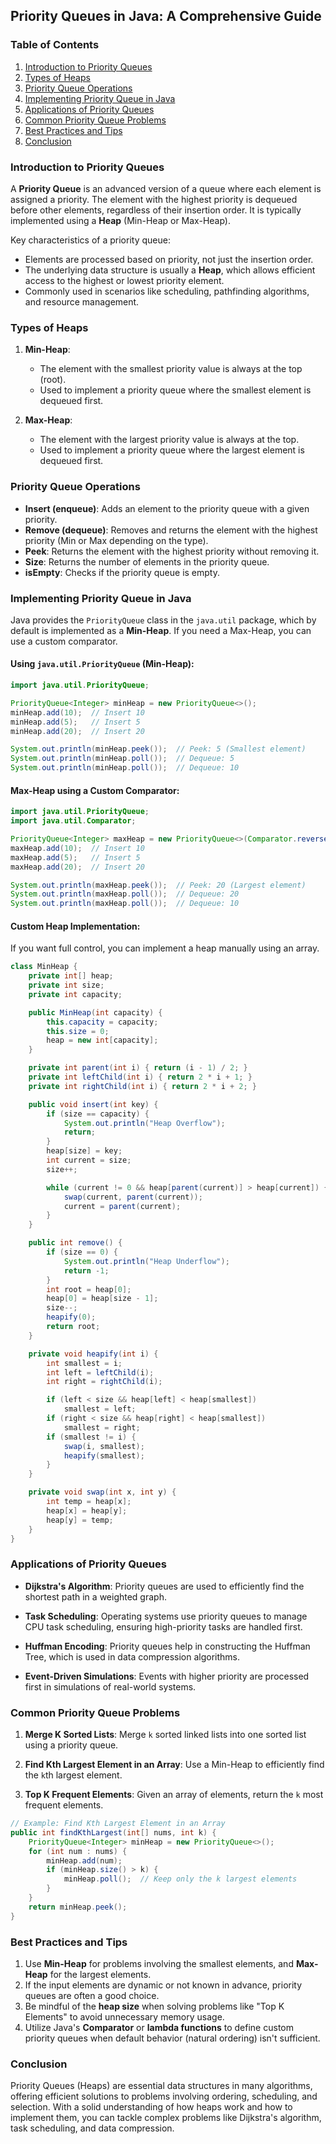 ## Priority Queues in Java: A Comprehensive Guide

### Table of Contents

1. [Introduction to Priority Queues](#introduction-to-priority-queues)
2. [Types of Heaps](#types-of-heaps)
3. [Priority Queue Operations](#priority-queue-operations)
4. [Implementing Priority Queue in Java](#implementing-priority-queue-in-java)
5. [Applications of Priority Queues](#applications-of-priority-queues)
6. [Common Priority Queue Problems](#common-priority-queue-problems)
7. [Best Practices and Tips](#best-practices-and-tips)
8. [Conclusion](#conclusion)

### Introduction to Priority Queues

A **Priority Queue** is an advanced version of a queue where each element is assigned a priority. The element with the highest priority is dequeued before other elements, regardless of their insertion order. It is typically implemented using a **Heap** (Min-Heap or Max-Heap).

Key characteristics of a priority queue:

- Elements are processed based on priority, not just the insertion order.
- The underlying data structure is usually a **Heap**, which allows efficient access to the highest or lowest priority element.
- Commonly used in scenarios like scheduling, pathfinding algorithms, and resource management.

### Types of Heaps

1. **Min-Heap**:

   - The element with the smallest priority value is always at the top (root).
   - Used to implement a priority queue where the smallest element is dequeued first.

2. **Max-Heap**:
   - The element with the largest priority value is always at the top.
   - Used to implement a priority queue where the largest element is dequeued first.

### Priority Queue Operations

- **Insert (enqueue)**: Adds an element to the priority queue with a given priority.
- **Remove (dequeue)**: Removes and returns the element with the highest priority (Min or Max depending on the type).
- **Peek**: Returns the element with the highest priority without removing it.
- **Size**: Returns the number of elements in the priority queue.
- **isEmpty**: Checks if the priority queue is empty.

### Implementing Priority Queue in Java

Java provides the `PriorityQueue` class in the `java.util` package, which by default is implemented as a **Min-Heap**. If you need a Max-Heap, you can use a custom comparator.

#### Using `java.util.PriorityQueue` (Min-Heap):

```java
import java.util.PriorityQueue;

PriorityQueue<Integer> minHeap = new PriorityQueue<>();
minHeap.add(10);  // Insert 10
minHeap.add(5);   // Insert 5
minHeap.add(20);  // Insert 20

System.out.println(minHeap.peek());  // Peek: 5 (Smallest element)
System.out.println(minHeap.poll());  // Dequeue: 5
System.out.println(minHeap.poll());  // Dequeue: 10
```

#### Max-Heap using a Custom Comparator:

```java
import java.util.PriorityQueue;
import java.util.Comparator;

PriorityQueue<Integer> maxHeap = new PriorityQueue<>(Comparator.reverseOrder());
maxHeap.add(10);  // Insert 10
maxHeap.add(5);   // Insert 5
maxHeap.add(20);  // Insert 20

System.out.println(maxHeap.peek());  // Peek: 20 (Largest element)
System.out.println(maxHeap.poll());  // Dequeue: 20
System.out.println(maxHeap.poll());  // Dequeue: 10
```

#### Custom Heap Implementation:

If you want full control, you can implement a heap manually using an array.

```java
class MinHeap {
    private int[] heap;
    private int size;
    private int capacity;

    public MinHeap(int capacity) {
        this.capacity = capacity;
        this.size = 0;
        heap = new int[capacity];
    }

    private int parent(int i) { return (i - 1) / 2; }
    private int leftChild(int i) { return 2 * i + 1; }
    private int rightChild(int i) { return 2 * i + 2; }

    public void insert(int key) {
        if (size == capacity) {
            System.out.println("Heap Overflow");
            return;
        }
        heap[size] = key;
        int current = size;
        size++;

        while (current != 0 && heap[parent(current)] > heap[current]) {
            swap(current, parent(current));
            current = parent(current);
        }
    }

    public int remove() {
        if (size == 0) {
            System.out.println("Heap Underflow");
            return -1;
        }
        int root = heap[0];
        heap[0] = heap[size - 1];
        size--;
        heapify(0);
        return root;
    }

    private void heapify(int i) {
        int smallest = i;
        int left = leftChild(i);
        int right = rightChild(i);

        if (left < size && heap[left] < heap[smallest])
            smallest = left;
        if (right < size && heap[right] < heap[smallest])
            smallest = right;
        if (smallest != i) {
            swap(i, smallest);
            heapify(smallest);
        }
    }

    private void swap(int x, int y) {
        int temp = heap[x];
        heap[x] = heap[y];
        heap[y] = temp;
    }
}
```

### Applications of Priority Queues

- **Dijkstra's Algorithm**:
  Priority queues are used to efficiently find the shortest path in a weighted graph.

- **Task Scheduling**:
  Operating systems use priority queues to manage CPU task scheduling, ensuring high-priority tasks are handled first.

- **Huffman Encoding**:
  Priority queues help in constructing the Huffman Tree, which is used in data compression algorithms.

- **Event-Driven Simulations**:
  Events with higher priority are processed first in simulations of real-world systems.

### Common Priority Queue Problems

1. **Merge K Sorted Lists**:
   Merge `k` sorted linked lists into one sorted list using a priority queue.

2. **Find Kth Largest Element in an Array**:
   Use a Min-Heap to efficiently find the `k`th largest element.

3. **Top K Frequent Elements**:
   Given an array of elements, return the `k` most frequent elements.

```java
// Example: Find Kth Largest Element in an Array
public int findKthLargest(int[] nums, int k) {
    PriorityQueue<Integer> minHeap = new PriorityQueue<>();
    for (int num : nums) {
        minHeap.add(num);
        if (minHeap.size() > k) {
            minHeap.poll();  // Keep only the k largest elements
        }
    }
    return minHeap.peek();
}
```

### Best Practices and Tips

1. Use **Min-Heap** for problems involving the smallest elements, and **Max-Heap** for the largest elements.
2. If the input elements are dynamic or not known in advance, priority queues are often a good choice.
3. Be mindful of the **heap size** when solving problems like "Top K Elements" to avoid unnecessary memory usage.
4. Utilize Java's **Comparator** or **lambda functions** to define custom priority queues when default behavior (natural ordering) isn't sufficient.

### Conclusion

Priority Queues (Heaps) are essential data structures in many algorithms, offering efficient solutions to problems involving ordering, scheduling, and selection. With a solid understanding of how heaps work and how to implement them, you can tackle complex problems like Dijkstra's algorithm, task scheduling, and data compression.
